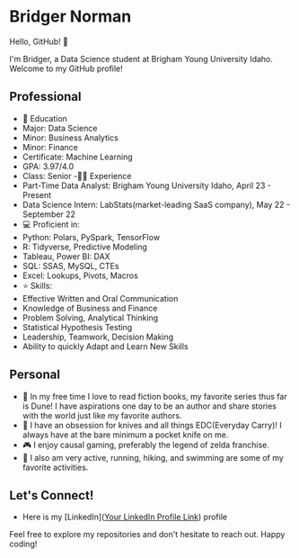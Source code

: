 # Bridger Norman

Hello, GitHub! 👋

I'm Bridger, a Data Science student at Brigham Young University Idaho. Welcome to my GitHub profile!

## Professional

- 🌱 Education
- Major: Data Science
- Minor: Business Analytics
- Minor: Finance
- Certificate: Machine Learning
- GPA: 3.97/4.0
- Class: Senior
-👨‍💼 Experience
- Part-Time Data Analyst: Brigham Young University Idaho, April 23 - Present
- Data Science Intern: LabStats(market-leading SaaS company), May 22 - September 22
- 💻 Proficient in:
- Python: Polars, PySpark, TensorFlow
- R: Tidyverse, Predictive Modeling
- Tableau, Power BI: DAX
- SQL: SSAS, MySQL, CTEs
- Excel: Lookups, Pivots, Macros
- ⭐ Skills:
- Effective Written and Oral Communication
- Knowledge of Business and Finance
- Problem Solving, Analytical Thinking
- Statistical Hypothesis Testing
- Leadership, Teamwork, Decision Making
- Ability to quickly Adapt and Learn New Skills


## Personal

- 📖 In my free time I love to read fiction books, my favorite series thus far is Dune! I have aspirations one day to be an author and share stories with the world just like my favorite authors.
- 🔪 I have an obsession for knives and all things EDC(Everyday Carry)! I always have at the bare minimum a pocket knife on me.
- 🎮 I enjoy causal gaming, preferably the legend of zelda franchise.
- 👟 I also am very active, running, hiking, and swimming are some of my favorite activities. 


## Let's Connect!

- Here is my [LinkedIn]([Your LinkedIn Profile Link](https://www.linkedin.com/in/bridgernorman/)) profile

Feel free to explore my repositories and don't hesitate to reach out. Happy coding! 
